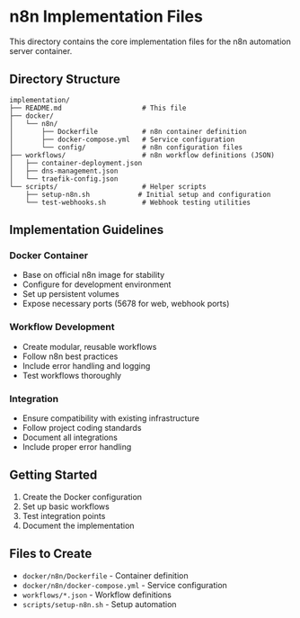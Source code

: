 # n8n Implementation Files

This directory contains the core implementation files for the n8n automation server container.

## Directory Structure

```
implementation/
├── README.md                    # This file
├── docker/
│   └── n8n/
│       ├── Dockerfile           # n8n container definition
│       ├── docker-compose.yml   # Service configuration
│       └── config/              # n8n configuration files
├── workflows/                   # n8n workflow definitions (JSON)
│   ├── container-deployment.json
│   ├── dns-management.json
│   └── traefik-config.json
└── scripts/                     # Helper scripts
    ├── setup-n8n.sh            # Initial setup and configuration
    └── test-webhooks.sh         # Webhook testing utilities
```

## Implementation Guidelines

### Docker Container
- Base on official n8n image for stability
- Configure for development environment
- Set up persistent volumes
- Expose necessary ports (5678 for web, webhook ports)

### Workflow Development
- Create modular, reusable workflows
- Follow n8n best practices
- Include error handling and logging
- Test workflows thoroughly

### Integration
- Ensure compatibility with existing infrastructure
- Follow project coding standards
- Document all integrations
- Include proper error handling

## Getting Started

1. Create the Docker configuration
2. Set up basic workflows
3. Test integration points
4. Document the implementation

## Files to Create

- `docker/n8n/Dockerfile` - Container definition
- `docker/n8n/docker-compose.yml` - Service configuration
- `workflows/*.json` - Workflow definitions
- `scripts/setup-n8n.sh` - Setup automation

